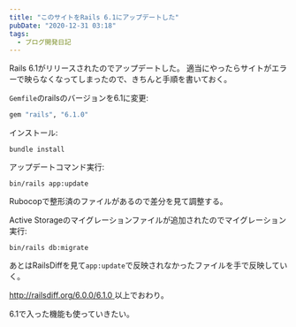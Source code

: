 ```yaml
---
title: "このサイトをRails 6.1にアップデートした"
pubDate: "2020-12-31 03:18"
tags:
  - ブログ開発日記
---
```


Rails 6.1がリリースされたのでアップデートした。
適当にやったらサイトがエラーで映らなくなってしまったので、きちんと手順を書いておく。

`Gemfile`のrailsのバージョンを6.1に変更:

```ruby
gem "rails", "6.1.0"
```

インストール:

```
bundle install
```

アップデートコマンド実行:

```
bin/rails app:update
```

Rubocopで整形済のファイルがあるので差分を見て調整する。

Active Storageのマイグレーションファイルが追加されたのでマイグレーション実行:

```
bin/rails db:migrate
```

あとはRailsDiffを見て`app:update`で反映されなかったファイルを手で反映していく。

[http://railsdiff.org/6.0.0/6.1.0
](http://railsdiff.org/6.0.0/6.1.0)
以上でおわり。

6.1で入った機能も使っていきたい。
